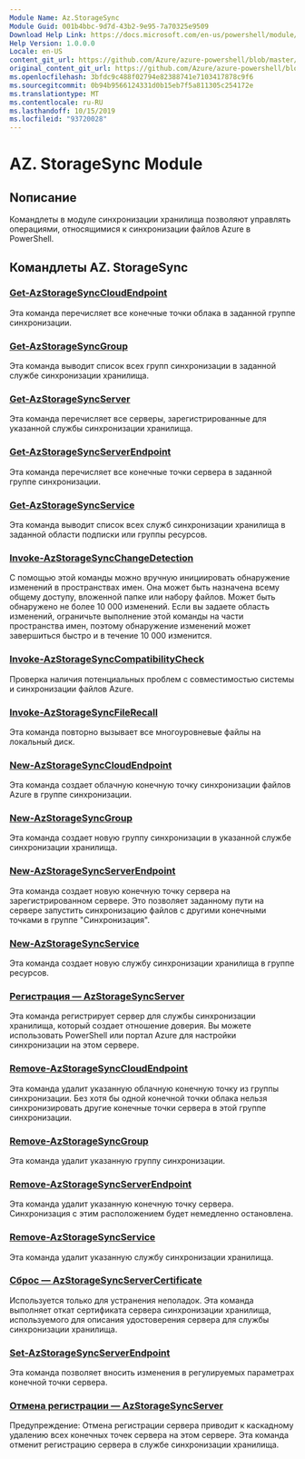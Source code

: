 ```yaml
---
Module Name: Az.StorageSync
Module Guid: 001b4bbc-9d7d-43b2-9e95-7a70325e9509
Download Help Link: https://docs.microsoft.com/en-us/powershell/module/az.storagesync
Help Version: 1.0.0.0
Locale: en-US
content_git_url: https://github.com/Azure/azure-powershell/blob/master/src/StorageSync/StorageSync/help/Az.StorageSync.md
original_content_git_url: https://github.com/Azure/azure-powershell/blob/master/src/StorageSync/StorageSync/help/Az.StorageSync.md
ms.openlocfilehash: 3bfdc9c488f02794e82388741e7103417878c9f6
ms.sourcegitcommit: 0b94b9566124331d0b15eb7f5a811305c254172e
ms.translationtype: MT
ms.contentlocale: ru-RU
ms.lasthandoff: 10/15/2019
ms.locfileid: "93720028"
---
```

# AZ. StorageSync Module
## Nописание
Командлеты в модуле синхронизации хранилища позволяют управлять операциями, относящимися к синхронизации файлов Azure в PowerShell.

## Командлеты AZ. StorageSync
### [Get-AzStorageSyncCloudEndpoint](Get-AzStorageSyncCloudEndpoint.md)
Эта команда перечисляет все конечные точки облака в заданной группе синхронизации.

### [Get-AzStorageSyncGroup](Get-AzStorageSyncGroup.md)
Эта команда выводит список всех групп синхронизации в заданной службе синхронизации хранилища.

### [Get-AzStorageSyncServer](Get-AzStorageSyncServer.md)
Эта команда перечисляет все серверы, зарегистрированные для указанной службы синхронизации хранилища.

### [Get-AzStorageSyncServerEndpoint](Get-AzStorageSyncServerEndpoint.md)
Эта команда перечисляет все конечные точки сервера в заданной группе синхронизации.

### [Get-AzStorageSyncService](Get-AzStorageSyncService.md)
Эта команда выводит список всех служб синхронизации хранилища в заданной области подписки или группы ресурсов.

### [Invoke-AzStorageSyncChangeDetection](Invoke-AzStorageSyncChangeDetection.md)
С помощью этой команды можно вручную инициировать обнаружение изменений в пространствах имен. Она может быть назначена всему общему доступу, вложенной папке или набору файлов. Может быть обнаружено не более 10 000 изменений. Если вы задаете область изменений, ограничьте выполнение этой команды на части пространства имен, поэтому обнаружение изменений может завершиться быстро и в течение 10 000 изменится.

### [Invoke-AzStorageSyncCompatibilityCheck](Invoke-AzStorageSyncCompatibilityCheck.md)
Проверка наличия потенциальных проблем с совместимостью системы и синхронизации файлов Azure.

### [Invoke-AzStorageSyncFileRecall](Invoke-AzStorageSyncFileRecall.md)
Эта команда повторно вызывает все многоуровневые файлы на локальный диск.

### [New-AzStorageSyncCloudEndpoint](New-AzStorageSyncCloudEndpoint.md)
Эта команда создает облачную конечную точку синхронизации файлов Azure в группе синхронизации.

### [New-AzStorageSyncGroup](New-AzStorageSyncGroup.md)
Эта команда создает новую группу синхронизации в указанной службе синхронизации хранилища.

### [New-AzStorageSyncServerEndpoint](New-AzStorageSyncServerEndpoint.md)
Эта команда создает новую конечную точку сервера на зарегистрированном сервере. Это позволяет заданному пути на сервере запустить синхронизацию файлов с другими конечными точками в группе "Синхронизация".

### [New-AzStorageSyncService](New-AzStorageSyncService.md)
Эта команда создает новую службу синхронизации хранилища в группе ресурсов.

### [Регистрация — AzStorageSyncServer](Register-AzStorageSyncServer.md)
Эта команда регистрирует сервер для службы синхронизации хранилища, который создает отношение доверия. Вы можете использовать PowerShell или портал Azure для настройки синхронизации на этом сервере.

### [Remove-AzStorageSyncCloudEndpoint](Remove-AzStorageSyncCloudEndpoint.md)
Эта команда удалит указанную облачную конечную точку из группы синхронизации. Без хотя бы одной конечной точки облака нельзя синхронизировать другие конечные точки сервера в этой группе синхронизации.

### [Remove-AzStorageSyncGroup](Remove-AzStorageSyncGroup.md)
Эта команда удалит указанную группу синхронизации.

### [Remove-AzStorageSyncServerEndpoint](Remove-AzStorageSyncServerEndpoint.md)
Эта команда удалит указанную конечную точку сервера. Синхронизация с этим расположением будет немедленно остановлена.

### [Remove-AzStorageSyncService](Remove-AzStorageSyncService.md)
Эта команда удалит указанную службу синхронизации хранилища.

### [Сброс — AzStorageSyncServerCertificate](Reset-AzStorageSyncServerCertificate.md)
Используется только для устранения неполадок. Эта команда выполняет откат сертификата сервера синхронизации хранилища, используемого для описания удостоверения сервера для службы синхронизации хранилища.

### [Set-AzStorageSyncServerEndpoint](Set-AzStorageSyncServerEndpoint.md)
Эта команда позволяет вносить изменения в регулируемых параметрах конечной точки сервера.

### [Отмена регистрации — AzStorageSyncServer](Unregister-AzStorageSyncServer.md)
Предупреждение: Отмена регистрации сервера приводит к каскадному удалению всех конечных точек сервера на этом сервере. Эта команда отменит регистрацию сервера в службе синхронизации хранилища.

